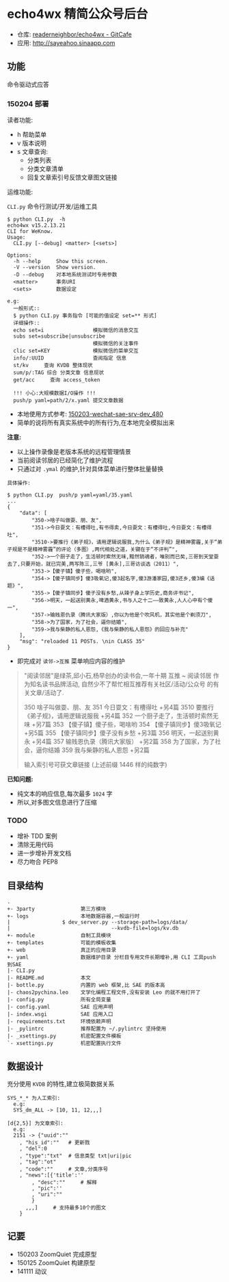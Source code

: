 # echo4wx 精简公众号后台

- 仓库: [readerneighbor/echo4wx - GitCafe](https://gitcafe.com/readerneighbor/echo4wx)
- 应用: http://sayeahoo.sinaapp.com

## 功能

命令驱动式应答

### 150204 部署

读者功能:

- h 帮助菜单
- v 版本说明
- s 文章查询:
    + 分类列表
    + 分类文章清单
    + 回复文章索引号反馈文章图文链接

运维功能:

`CLI.py` 命令行测试/开发/运维工具


    $ python CLI.py  -h
    echo4wx v15.2.13.21
    CLI for WeKnow.
    Usage:
      CLI.py [--debug] <matter> [<sets>]

    Options:
      -h --help     Show this screen.
      -V --version  Show version.
      -D --debug    对本地系统测试时专用参数
      <matter>      事务URI
      <sets>        数据设定

    e.g:
      一般形式::
      $ python CLI.py 事务指令 [可能的值设定 set=** 形式]
      详细操作::
      echo set=i                模拟微信的消息交互
      subs set=subscribe|unsubscribe
                                模拟微信的关注事件
      clic set=KEY              模拟微信的菜单交互
      info/:UUID                查阅指定 信息
      st/kv     查询 KVDB 整体现状
      sum/p/:TAG 综合 分类文章 信息现状
      get/acc     查询 access_token

      !!! 小心:大规模数据I/O操作 !!!
      push/p yaml=path/2/x.yaml 提交文章数据


- 本地使用方式参考: [150203-wechat-sae-srv-dev_480](http://v.youku.com/v_show/id_XODg1NzMyNjQw.html)
- 简单的说将所有真实系统中的所有行为,在本地完全模拟出来

**注意:**

- 以上操作录像是老版本系统的远程管理情景
- 当前阅读邻居的已经简化了维护流程
- 只通过对 `.ymal` 的维护,针对具体菜单进行整体批量替换


`具体操作:`

    $ python CLI.py  push/p yaml=yaml/35.yaml
    ...
    {
        "data": [
            "350->啥子叫做耍、朋、友",
            "351->今日耍文：有槽得吐,有书得卖,今日耍文：有槽得吐,今日耍文：有槽得吐",
            "3510->要推行《弟子规》，请用逻辑说服我,为什么《弟子规》是精神雾霾,关于“弟子规是不是精神雾霾”的评论（多图）,两代相处之道，关键在于“不评判”",
            "352->一个厨子走了，生活顿时索然无味,黯然销魂者，唯别而已矣,三哥到天堂耍去了,只要开始，就已完美,两写陈三,三爷 [黄永],三哥访谈选（2011）",
            "353->【傻子镇】傻子些，喝啥哟",
            "354->【傻子镇同步】傻3吸氧记,傻3起名字,傻3游潘家园,傻3还乡,傻3编《话题》",
            "355->【傻子镇同步】傻子没有乡愁,从辣子身上学历史,商务评书记",
            "356->明天，一起送别黄永,啤酒黄永,书与人之十二——致黄永,人人心中有个傻一",
            "357->输贱恩仇录（腾讯大家版）,你以为他是个吹风机，其实他是个剃须刀",
            "358->为了国家，为了社会，逼你结婚",
            "359->我与柴静的私人恩怨,《我与柴静的私人恩怨》的回应与补充"
        ],
        "msg": "reloaded 11 POSTs. \nin CLASS 35"
    }


- 即完成对 `读邻->互推` 菜单响应内容的维护


>"阅读邻居"是绿茶,邱小石,杨早创办的读书会,一年十期 
>        互推 ~ 
>            阅读邻居 作为知名读书品牌活动, 自然少不了帮忙相互推荐有关社区/活动/公众号 的有关文章/活动了.
>             
> 350 啥子叫做耍、朋、友
> 351 今日耍文：有槽得吐 +另4篇
> 3510 要推行《弟子规》，请用逻辑说服我 +另4篇
> 352 一个厨子走了，生活顿时索然无味 +另7篇
> 353 【傻子镇】傻子些，喝啥哟
> 354 【傻子镇同步】傻3吸氧记 +另5篇
> 355 【傻子镇同步】傻子没有乡愁 +另3篇
> 356 明天，一起送别黄永 +另4篇
> 357 输贱恩仇录（腾讯大家版） +另2篇
> 358 为了国家，为了社会，逼你结婚
> 359 我与柴静的私人恩怨 +另2篇
> 
> 
> 输入索引号可获文章链接
> (上述前缀 1446 样的纯数字)


**已知问题:**

- 纯文本的响应信息,每次最多 `1024` 字
- 所以,对多图文信息进行了压缩


### TODO

- 增补 TDD 案例
- 清除无用代码
- 进一步增补开发文档
- 尽力吻合 PEP8

## 目录结构

```
.
+- 3party               第三方模块
+- logs                 本地数据容器,一般运行时
|                 $ dev_server.py --storage-path=logs/data/ 
|                                 --kvdb-file=logs/kv.db
+- module               自制工具模块
+- templates            可能的模板收集
+- web                  真正的应用目录
+- yaml                 数据维护目录 分栏目专用文件长期增补,用 CLI 工具push 到SAE
|- CLI.py               
|- README.md            本文
|- bottle.py            内置的 web 框架,比 SAE 的版本高
|- chaos2pychina.leo    文学化编程工程文件,没有安装 Leo 的就不用打开了
|- config.py            所有全局变量
|- config.yaml          SAE 应用声明
|- index.wsgi           SAE 应用入口
|- requirements.txt     环境依赖声明
|- _pylintrc            推荐配置为 ~/.pylintrc 坚持使用
|- _xsettings.py        机密配置文件模板
`- xsettings.py         机密配置执行文件

```

## 数据设计

充分使用 `KVDB` 的特性,建立极简数据关系

```
SYS_*_* 为人工索引:
  e.g:
  SYS_dm_ALL -> [10, 11, 12,,,]

[d{2,5}] 为文章索引:
  e.g:
  2151 -> {"uuid":""
    , "his_id":""   # 更新戮
    , "del":0
    , "type":"txt"  # 信息类型 txt|uri|pic
    , "tag":"ot"
    , "code":""     # 文章,分类序号
    , "news":[{'title':''
        , "desc":""     # 解释
        , "pic":''
        , "uri":""
        }
      ,,,]     # 支持最多10个的图文
    }

```

## 记要

- 150203 ZoomQuiet 完成原型
- 150125 ZoomQuiet 构建原型
- 141111 动议
